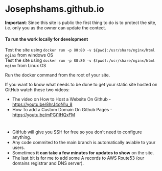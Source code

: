 ﻿# Josephshams.github.io

**Important**: Since this site is public the first thing to do is to protect the site, i.e. only you as the owner can update the contect.

#### To run the work locally for development

Test the site using `docker run -p 80:80 -v ${pwd}:/usr/share/nginx/html nginx` from windows OS   
Test the site using `docker run -p 80:80 -v $(pwd):/usr/share/nginx/html nginx` from Linux OS

Run the docker command from the root of your site.

If you want to know what needs to be done to get your static site hosted on GitHub watch these two videos:

- The video on How to Host a Website On Github - https://youtu.be/8hrJ4oN1u_8
- How To add a Custom Domain On Github Pages - https://youtu.be/mPGi1IHQxFM

# 

- GitHub will give you SSH for free so you don't need to configure anything.
- Any code commited to the main branch is automatically aviable to your users.
- Sometimes **it can take a few minutes for updates to show** on the site. 
- The last bit is for me to add some A records to AWS Route53 (our domains registrar and DNS server).

